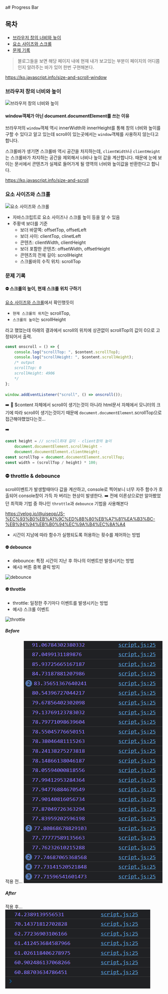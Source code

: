 a# Progress Bar

## 목차

<ul>
<li><a href="#browser">브라우저 창의 너비와 높이</a></li>
<li><a href="#scroll">요소 사이즈와 스크롤</a></li>
<li><a href="#problems">문제 기록</a></li>
</ul>

> 블로그들을 보면 해당 페이지 내에 현재 내가 보고있는 부분이 페이지의 어디쯤인지 알려주는 바가 있어 한번 구현해본다.

https://ko.javascript.info/size-and-scroll-window

### <a id="browser">브라우저 창의 너비와 높이</a>

![브라우저 창의 너비와 높이](https://ko.javascript.info/article/size-and-scroll-window/document-client-width-height.svg)

#### window객체가 아닌 document.documentElement를 쓰는 이유

브라우저의 `window`객체 역시 innerWidth와 innerHeight를 통해 창의 너비와 높이를 구할 수 있다고 알고 있는데 scroll이 있는곳에서는 `window`객체를 사용하지 않는다고 합니다.

스크롤바가 생기면 스크롤바 역시 공간을 차지하는데, `clientWidth`나 `clientHeight`는 스크롤바가 차지하는 공간을 제외해서 너비나 높이 값을 계산합니다. 때문에 눈에 보이는 문서에서 콘텐츠가 실제로 들어가게 될 영역의 너비와 높이값을 반환한다고 합니다.

https://ko.javascript.info/size-and-scroll

### <a id="scroll">요소 사이즈와 스크롤</a>

![요소 사이즈와 스크롤](https://media.vlpt.us/images/wiostz98kr/post/dec62e7b-1432-4db2-8154-8539fb0b3689/image.png)

-   자바스크립트로 요소 사이즈나 스크롤 높이 등을 알 수 있음
-   주황색 보더를 기준
    -   보더 바깥쪽: offsetTop, offsetLeft
    -   보더 사이: clientTop, clinetLeft
    -   콘텐츠: clientWidth, clientHeight
    -   보더 포함한 콘텐츠: offsetWidth, offsetHeight
    -   콘텐츠의 전체 길이: scrollHeight
    -   스크롤바의 수직 위치: scrollTop

### <a id="problems">문제 기록</a>

#### ⛔ 스크롤의 높이, 현재 스크롤 위치 구하기

<a href="#scroll">요소 사이즈와 스크롤</a>에서 확인했듯이

-   `현재 스크롤의 위치`는 scrollTop,
-   `스크롤의 높이`는 scrollHeight

라고 했었는데 아래의 결과에서 scroll의 위치에 상관없이 scrollTop의 값이 0으로 고정되어서 출력.

```javascript
const onscroll = () => {
    console.log("scrollTop: ", $content.scrollTop);
    console.log("scrollHeight: ", $content.scrollHeight);
    /* output
    scrollTop: 0
    scrollHeight: 4906
    */
};

window.addEventListener("scroll", () => onscroll());
```

➡️ 🤯 $content 자체에서 scroll이 생기는것이 아니라 html문서 자체에서 모니터의 크기에 따라 scroll이 생기는것이기 때문에 `document.documentElement`.scrollTop으로 접근해야했었다는것...

➡️

```javascript
const height = // scroll최대 길이 - client창의 높이
    document.documentElement.scrollHeight -
    document.documentElement.clientHeight;
const scrollTop = document.documentElement.scrollTop;
const width = (scrollTop / height) * 100;
```

### ⛔ throttle & debounce

scroll이벤트가 발생할때마다 값을 계산하고, console로 찍어보니 너무 자주 함수가 호출되어 console창이 가득 차 버리는 현상이 발생한다. ➡️ 전에 이론상으로만 알아봤었던 최적화 기법 중 하나인 `throttle`과 `debounce` 기법을 사용해본다 

https://velog.io/@uiseop/JS-%EC%93%B0%EB%A1%9C%ED%8B%80%EB%A7%81%EA%B3%BC-%EB%94%94%EB%B0%94%EC%9A%B4%EC%8A%A4

- 시간이 지남에 따라 함수가 실행되도록 허용하는 횟수를 제어하는 방법

#### ⛔ debounce

- debounce: 특정 시간이 지난 후 하나의 이벤트만 발생시키는 방법
- 예시) 버튼 중복 클릭 방지

![debounce](https://img1.daumcdn.net/thumb/R1280x0/?scode=mtistory2&fname=https%3A%2F%2Fblog.kakaocdn.net%2Fdn%2F4rclV%2Fbtq0ApFD65V%2F34Jw0Gdel1hvvHohbxG2tk%2Fimg.png)

#### ⛔ throttle

- throttle: 일정한 주기마다 이벤트를 발생시키는 방법
- 예시) 스크롤 이벤트

![throttle](https://img1.daumcdn.net/thumb/R1280x0/?scode=mtistory2&fname=https%3A%2F%2Fblog.kakaocdn.net%2Fdn%2FbkUExC%2Fbtq0zZf9s1c%2FQ559Kyka5nQc0dZL8OL1W1%2Fimg.png)

##### Before
적용 전... 
![before](./images/before.png)
##### After
적용 후...
![after](./images/after.png)